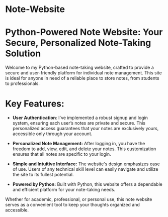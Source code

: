 # Note-Website

# Python-Powered Note Website: Your Secure, Personalized Note-Taking Solution

Welcome to my Python-based note-taking website, crafted to provide a secure and user-friendly platform for individual note management. This site is ideal for anyone in need of a reliable place to store notes, from students to professionals.

# Key Features:

- **User Authentication**: I've implemented a robust signup and login system, ensuring each user’s notes are private and secure. This personalized access guarantees that your notes are exclusively yours, accessible only through your account.

- **Personalized Note Management:** After logging in, you have the freedom to add, view, edit, and delete your notes. This customization ensures that all notes are specific to your login.

- **Simple and Intuitive Interface:** The website's design emphasizes ease of use. Users of any technical skill level can easily navigate and utilize the site to its fullest potential.

- **Powered by Python:** Built with Python, this website offers a dependable and efficient platform for your note-taking needs.

Whether for academic, professional, or personal use, this note website serves as a convenient tool to keep your thoughts organized and accessible.

